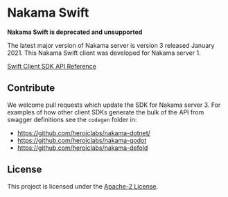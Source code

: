 # Nakama Swift

**Nakama Swift is deprecated and unsupported**

The latest major version of Nakama server is version 3 released January 2021. This Nakama Swift client was developed for Nakama server 1.

[Swift Client SDK API Reference](https://heroiclabs.github.io/nakama-swift/)

## Contribute

We welcome pull requests which update the SDK for Nakama server 3. For examples of how other client SDKs generate the bulk of the API from swagger definitions see the `codegen` folder in:

- https://github.com/heroiclabs/nakama-dotnet/
- https://github.com/heroiclabs/nakama-godot
- https://github.com/heroiclabs/nakama-defold

## License

This project is licensed under the [Apache-2 License](https://github.com/heroiclabs/nakama-swift/blob/master/LICENSE).
